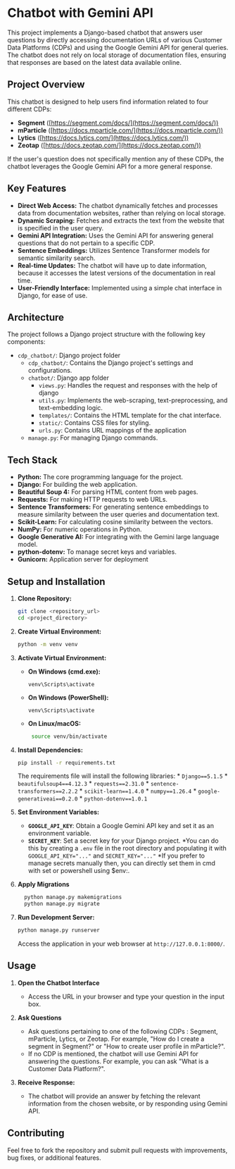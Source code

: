 # Chatbot with Gemini API

This project implements a Django-based chatbot that answers user questions by directly accessing documentation URLs of various Customer Data Platforms (CDPs) and using the Google Gemini API for general queries. The chatbot does not rely on local storage of documentation files, ensuring that responses are based on the latest data available online.

## Project Overview

This chatbot is designed to help users find information related to four different CDPs:

*   **Segment** ([https://segment.com/docs/](https://segment.com/docs/))
*   **mParticle** ([https://docs.mparticle.com/](https://docs.mparticle.com/))
*   **Lytics** ([https://docs.lytics.com/](https://docs.lytics.com/))
*   **Zeotap** ([https://docs.zeotap.com/](https://docs.zeotap.com/))

If the user's question does not specifically mention any of these CDPs, the chatbot leverages the Google Gemini API for a more general response.

## Key Features

*   **Direct Web Access:** The chatbot dynamically fetches and processes data from documentation websites, rather than relying on local storage.
*   **Dynamic Scraping:** Fetches and extracts the text from the website that is specified in the user query.
*   **Gemini API Integration:** Uses the Gemini API for answering general questions that do not pertain to a specific CDP.
*   **Sentence Embeddings:** Utilizes Sentence Transformer models for semantic similarity search.
*   **Real-time Updates:** The chatbot will have up to date information, because it accesses the latest versions of the documentation in real time.
*   **User-Friendly Interface:** Implemented using a simple chat interface in Django, for ease of use.

## Architecture

The project follows a Django project structure with the following key components:

*   `cdp_chatbot/`: Django project folder
    *   `cdp_chatbot/`: Contains the Django project's settings and configurations.
    *   `chatbot/`: Django app folder
        *   `views.py`: Handles the request and responses with the help of django
        *   `utils.py`: Implements the web-scraping, text-preprocessing, and text-embedding logic.
        *   `templates/`: Contains the HTML template for the chat interface.
        *   `static/`: Contains CSS files for styling.
        *   `urls.py`: Contains URL mappings of the application
    *   `manage.py`: For managing Django commands.

## Tech Stack

*   **Python:** The core programming language for the project.
*   **Django:** For building the web application.
*   **Beautiful Soup 4:** For parsing HTML content from web pages.
*   **Requests:** For making HTTP requests to web URLs.
*   **Sentence Transformers:** For generating sentence embeddings to measure similarity between the user queries and documentation text.
*   **Scikit-Learn:** For calculating cosine similarity between the vectors.
*   **NumPy:** For numeric operations in Python.
*   **Google Generative AI:** For integrating with the Gemini large language model.
*   **python-dotenv:** To manage secret keys and variables.
* **Gunicorn:** Application server for deployment

## Setup and Installation

1.  **Clone Repository:**
    ```bash
    git clone <repository_url>
    cd <project_directory>
    ```
2.  **Create Virtual Environment:**
    ```bash
    python -m venv venv
    ```
3.  **Activate Virtual Environment:**
     * **On Windows (cmd.exe):**
        ```
        venv\Scripts\activate
        ```
     * **On Windows (PowerShell):**
         ```
        venv\Scripts\activate
        ```
     * **On Linux/macOS:**
       ```bash
        source venv/bin/activate
       ```
4.  **Install Dependencies:**
    ```bash
    pip install -r requirements.txt
    ```
    The requirements file will install the following libraries:
        *   `Django==5.1.5`
        *   `beautifulsoup4==4.12.3`
        *   `requests==2.31.0`
        *   `sentence-transformers==2.2.2`
        *   `scikit-learn==1.4.0`
        *   `numpy==1.26.4`
        *   `google-generativeai==0.2.0`
        *   `python-dotenv==1.0.1`

5.  **Set Environment Variables:**
    *   **`GOOGLE_API_KEY`**: Obtain a Google Gemini API key and set it as an environment variable.
    * **`SECRET_KEY`**: Set a secret key for your Django project.
        *You can do this by creating a `.env` file in the root directory and populating it with `GOOGLE_API_KEY="..."` and `SECRET_KEY="..."`
        *If you prefer to manage secrets manually then, you can directly set them in cmd with set or powershell using $env:.

6.  **Apply Migrations**
    ```bash
      python manage.py makemigrations
      python manage.py migrate
    ```

7.  **Run Development Server:**
    ```bash
    python manage.py runserver
    ```
    Access the application in your web browser at `http://127.0.0.1:8000/`.

## Usage

1.  **Open the Chatbot Interface**
    *   Access the URL in your browser and type your question in the input box.

2.  **Ask Questions**
    *   Ask questions pertaining to one of the following CDPs : Segment, mParticle, Lytics, or Zeotap. For example, "How do I create a segment in Segment?" or "How to create user profile in mParticle?".
    *   If no CDP is mentioned, the chatbot will use Gemini API for answering the questions. For example, you can ask "What is a Customer Data Platform?".

3.  **Receive Response:**
    *   The chatbot will provide an answer by fetching the relevant information from the chosen website, or by responding using Gemini API.


## Contributing

Feel free to fork the repository and submit pull requests with improvements, bug fixes, or additional features.


